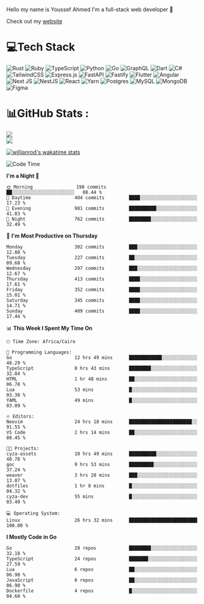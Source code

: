 Hello my name is Youssef Ahmed I'm a full-stack web developer 👋

Check out my [website](https://youssefahmed.vercel.app)
 
# 💻Tech Stack

![Rust](https://img.shields.io/badge/rust-%23000000.svg?style=for-the-badge&logo=rust&logoColor=white) ![Ruby](https://img.shields.io/badge/ruby-%23CC342D.svg?style=for-the-badge&logo=ruby&logoColor=white) ![TypeScript](https://img.shields.io/badge/typescript-%23007ACC.svg?style=for-the-badge&logo=typescript&logoColor=white) ![Python](https://img.shields.io/badge/python-3670A0?style=for-the-badge&logo=python&logoColor=ffdd54) ![Go](https://img.shields.io/badge/go-%2300ADD8.svg?style=for-the-badge&logo=go&logoColor=white) ![GraphQL](https://img.shields.io/badge/-GraphQL-E10098?style=for-the-badge&logo=graphql&logoColor=white) ![Dart](https://img.shields.io/badge/dart-%230175C2.svg?style=for-the-badge&logo=dart&logoColor=white) ![C#](https://img.shields.io/badge/c%23-%23239120.svg?style=for-the-badge&logo=c-sharp&logoColor=white) ![TailwindCSS](https://img.shields.io/badge/tailwindcss-%2338B2AC.svg?style=for-the-badge&logo=tailwind-css&logoColor=white) ![Express.js](https://img.shields.io/badge/express.js-%23404d59.svg?style=for-the-badge&logo=express&logoColor=%2361DAFB) ![FastAPI](https://img.shields.io/badge/FastAPI-005571?style=for-the-badge&logo=fastapi) ![Fastify](https://img.shields.io/badge/fastify-%23000000.svg?style=for-the-badge&logo=fastify&logoColor=white) ![Flutter](https://img.shields.io/badge/Flutter-%2302569B.svg?style=for-the-badge&logo=Flutter&logoColor=white) ![Angular](https://img.shields.io/badge/angular-%23DD0031.svg?style=for-the-badge&logo=angular&logoColor=white) ![Next JS](https://img.shields.io/badge/Next-black?style=for-the-badge&logo=next.js&logoColor=white) ![NestJS](https://img.shields.io/badge/nestjs-%23E0234E.svg?style=for-the-badge&logo=nestjs&logoColor=white) ![React](https://img.shields.io/badge/react-%2320232a.svg?style=for-the-badge&logo=react&logoColor=%2361DAFB) ![Yarn](https://img.shields.io/badge/yarn-%232C8EBB.svg?style=for-the-badge&logo=yarn&logoColor=white) ![Postgres](https://img.shields.io/badge/postgres-%23316192.svg?style=for-the-badge&logo=postgresql&logoColor=white) ![MySQL](https://img.shields.io/badge/mysql-%2300f.svg?style=for-the-badge&logo=mysql&logoColor=white) ![MongoDB](https://img.shields.io/badge/MongoDB-%234ea94b.svg?style=for-the-badge&logo=mongodb&logoColor=white)     ![Figma](https://img.shields.io/badge/figma-%23F24E1E.svg?style=for-the-badge&logo=figma&logoColor=white)

# 📊GitHub Stats :

![](https://github-readme-stats.vercel.app/api?username=joetifa2003&theme=tokyonight&hide_border=false&include_all_commits=false&count_private=false)<br/>
![](https://github-readme-streak-stats.herokuapp.com/?user=joetifa2003&theme=tokyonight&hide_border=false)<br/>

[![willianrod's wakatime stats](https://github-readme-stats.vercel.app/api/wakatime?username=joetifa2003&layout=compact)](https://github.com/anuraghazra/github-readme-stats)
<!--START_SECTION:waka-->
![Code Time](http://img.shields.io/badge/Code%20Time-4%2C074%20hrs%2050%20mins-blue)

**I'm a Night 🦉** 

```text
🌞 Morning                198 commits         ██░░░░░░░░░░░░░░░░░░░░░░░   08.44 % 
🌆 Daytime                404 commits         ████░░░░░░░░░░░░░░░░░░░░░   17.23 % 
🌃 Evening                981 commits         ██████████░░░░░░░░░░░░░░░   41.83 % 
🌙 Night                  762 commits         ████████░░░░░░░░░░░░░░░░░   32.49 % 
```
📅 **I'm Most Productive on Thursday** 

```text
Monday                   302 commits         ███░░░░░░░░░░░░░░░░░░░░░░   12.88 % 
Tuesday                  227 commits         ██░░░░░░░░░░░░░░░░░░░░░░░   09.68 % 
Wednesday                297 commits         ███░░░░░░░░░░░░░░░░░░░░░░   12.67 % 
Thursday                 413 commits         ████░░░░░░░░░░░░░░░░░░░░░   17.61 % 
Friday                   352 commits         ████░░░░░░░░░░░░░░░░░░░░░   15.01 % 
Saturday                 345 commits         ████░░░░░░░░░░░░░░░░░░░░░   14.71 % 
Sunday                   409 commits         ████░░░░░░░░░░░░░░░░░░░░░   17.44 % 
```


📊 **This Week I Spent My Time On** 

```text
🕑︎ Time Zone: Africa/Cairo

💬 Programming Languages: 
Go                       12 hrs 49 mins      ████████████░░░░░░░░░░░░░   48.29 % 
TypeScript               8 hrs 43 mins       ████████░░░░░░░░░░░░░░░░░   32.84 % 
HTML                     1 hr 48 mins        ██░░░░░░░░░░░░░░░░░░░░░░░   06.78 % 
Lua                      53 mins             █░░░░░░░░░░░░░░░░░░░░░░░░   03.38 % 
YAML                     49 mins             █░░░░░░░░░░░░░░░░░░░░░░░░   03.09 % 

🔥 Editors: 
Neovim                   24 hrs 18 mins      ███████████████████████░░   91.55 % 
VS Code                  2 hrs 14 mins       ██░░░░░░░░░░░░░░░░░░░░░░░   08.45 % 

🐱‍💻 Projects: 
cyza-assets              10 hrs 49 mins      ██████████░░░░░░░░░░░░░░░   40.78 % 
goc                      9 hrs 53 mins       █████████░░░░░░░░░░░░░░░░   37.24 % 
weaver                   3 hrs 28 mins       ███░░░░░░░░░░░░░░░░░░░░░░   13.07 % 
dotfiles                 1 hr 8 mins         █░░░░░░░░░░░░░░░░░░░░░░░░   04.32 % 
cyza-dev                 55 mins             █░░░░░░░░░░░░░░░░░░░░░░░░   03.49 % 

💻 Operating System: 
Linux                    26 hrs 32 mins      █████████████████████████   100.00 % 
```

**I Mostly Code in Go** 

```text
Go                       28 repos            ████████░░░░░░░░░░░░░░░░░   32.18 % 
TypeScript               24 repos            ███████░░░░░░░░░░░░░░░░░░   27.59 % 
Lua                      6 repos             ██░░░░░░░░░░░░░░░░░░░░░░░   06.90 % 
JavaScript               6 repos             ██░░░░░░░░░░░░░░░░░░░░░░░   06.90 % 
Dockerfile               4 repos             █░░░░░░░░░░░░░░░░░░░░░░░░   04.60 % 
```




<!--END_SECTION:waka-->
